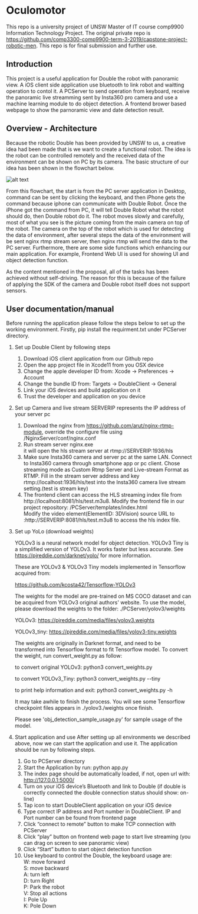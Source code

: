 # Oculomotor
This repo is a university project of UNSW Master of IT course comp9900 Information Technology Project. The original private repo is https://github.com/comp3300-comp9900-term-3-2019/capstone-project-robotic-men. This repo is for final submission and further use.

##  Introduction
This project is a useful application for Double the robot with panoramic view. A iOS client side application use bluetooth to link robot and waitting operation to contol it. A PCServer to send operation from keyboard, receive the panoramic live streamming sent by Insta360 pro camera and use a machine learning module to do object detection. A frontend brower based webpage to show the parnoramic view and date detection result.

## Overview - Architecture
Because the robotic Double has been provided by UNSW to us, a creative idea had been made that is we want to create a functional robot. The idea is the robot can be controlled remotely and the received data of the environment can be shown on PC by its camera. The basic structure of our idea has been shown in the flowchart below.

![alt text](https://github.com/r0bertLiu/Oculomotor/raw/master/Media/Image/graph.png "flowchart")

From this flowchart, the start is from the PC server application in Desktop, command can be sent by clicking the keyboard, and then iPhone gets the command because iphone can communicate with Double Robot. Once the iPhone got the command from PC, it will tell Double Robot what the robot should do, then Double robot do it. 
The robot moves slowly and carefully, most of what you see is the picture coming from the main camera on top of the robot. The camera on the top of the robot which is used for detecting the data of environment, after several steps the data of the environment will be sent nginx rtmp stream server, then nginx rtmp will send the data to  the PC server. Furthermore, there are some side functions which enhancing our main application. For example, Frontend Web UI is used for showing UI and object detection function. 

As the content mentioned in the proposal, all of the tasks has been achieved without self-driving. The reason for this is because of the failure of applying the SDK of the camera and Double robot itself does not support sensors.


## User documentation/manual

Before running the application please follow the steps below to set up the working environment. Firstly, pip install the requirment.txt under PCServer directory.

1. Set up Double Client by following steps
   1) Download iOS client application from our Github repo
   2) Open the app project file in Xcode11 from you OSX device
   3) Change the apple developer ID from: Xcode -> Preferences -> Account
   4) Change the bundle ID from: Targets -> DoubleClient -> General
   5) Link your iOS devices and build application on it
   6) Trust the developer and application on you device
   
2. Set up Camera and live stream 
   SERVERIP represents the IP address of your server pc<br>
    1) Download the nginx from https://github.com/arut/nginx-rtmp-module, override the configure file using /NginxServer/conf/nginx.conf
    2) Run stream server nginx.exe<br>
      it will open the hls stream server at rtmp://SERVERIP:1936/hls
    3) Make sure Insta360 camera and server pc at the same LAN. Connect to Insta360 camera through smartphone app or pc client. Chose streaming mode as Custom Rtmp Server and Live-stream Format as RTMP. Fill in the stream server address and key rtmp://localhost:1936/hls/test into the Insta360 camera live stream setting.(test is stream key)
    4) The frontend client can access the HLS streaming index file from http://localhost:8081/hls/test.m3u8. Modify the frontend file in our project repository: /PCServer/templates/index.html<br>
    Modify the video element(ElementID: 3DVision) source URL to :http://SERVERIP:8081/hls/test.m3u8 to access the hls index file.

3. Set up YoLo (download weights)

    YOLOv3 is a neural network model for object detection. YOLOv3 Tiny is a simplified version of YOLOv3. It works faster but less           accurate. See https://pjreddie.com/darknet/yolo/ 
    for more information.

    These are YOLOv3 & YOLOv3 Tiny models implemented in Tensorflow acquired from:

    https://github.com/kcosta42/Tensorflow-YOLOv3

    The weights for the model are pre-trained on MS COCO dataset and can be acquired from YOLOv3 original authors' website. To use the        model, please download the weights to the folder: ./PCServer/yolov3/weights

    YOLOv3: https://pjreddie.com/media/files/yolov3.weights

    YOLOv3_tiny: https://pjreddie.com/media/files/yolov3-tiny.weights

    The weights are originally in Darknet format, and need to be transformed into Tensorflow format to fit Tensorflow model. To convert     the weight, run convert_weight.py as follow:

    to convert original YOLOv3: python3 convert_weights.py

    to convert YOLOv3_Tiny: python3 convert_weights.py --tiny

    to print help information and exit: python3 convert_weights.py -h

    It may take awhile to finish the process. You will see some Tensorflow checkpoint files appears in ./yolov3./weights once finish.

    Please see 'obj_detection_sample_usage.py' for sample usage of the model.
    
4. Start application and use
    After setting up all environments we described above, now we can start the application and use it. The application should be run by     following steps.
    1)  Go to PCServer directory
    2)  Start the Application by run: python app.py
    3)  The index page should be automatically loaded, if not, open url with:         	  http://127.0.0.1:5000/
    4)  Turn on your iOS device’s Bluetooth and link to Double (if double is correctly connected the double connection status should             show: on-line)
    5)  Tap icon to start DoubleClient application on your iOS device
    6)  Type correct IP address and Port number in DoubleClient. IP and Port number can be found from frontend page
    7)  Click “connect to remote” button to make TCP connection with PCServer
    8)  Click “play” button on frontend web page to start live streaming (you can drag on screen to see panoramic view)
    9)  Click “Start” button to start object detection function
    10) Use keyboard to control the Double, the keyboard usage are: <br>
            W:    move forward <br>
            S:    move backward <br>
            A:    turn left   <br>
            D:    turn Right  <br>
            P:    Park the robot <br> 
            V: 	Stop all actions <br>
            I:   	Pole Up  <br>
            K:    Pole Down <br>




